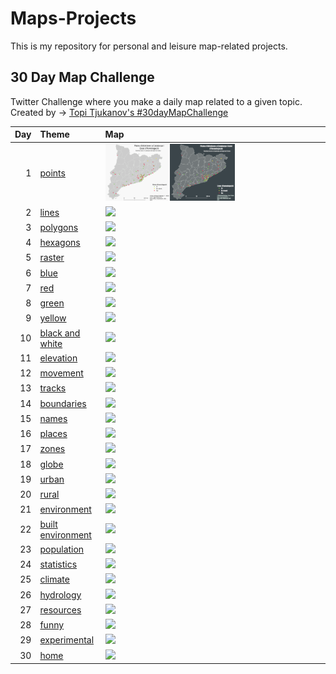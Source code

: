 # Maps-Projects
This is my repository for personal and leisure map-related projects.

## 30 Day Map Challenge
Twitter Challenge where you make a daily map related to a given topic.
Created by -> [Topi Tjukanov's #30dayMapChallenge](https://twitter.com/tjukanov/status/1187713840550744066)

| Day | Theme                                       | Map                                                                |
| --: | :------------------------------------------ | :----------------------------------------------------------------- |
|   1 | [points](d01Points.md)                      | [<img src="Images/01_Points_TracksCat.png" width=30% />](Images/01_Points_TracksCat.png)[<img src="Images/01_Points_TracksCatDark.png" width=30% />](Images/01_Points_TracksCatDark.png)                  |
|   2 | [lines ](d02Lines.md)                       | [<img src="images/day02.png" width=30% />](d02Lines.md)            |
|   3 | [polygons](d03Polygons.md)                  | [<img src="images/day03.jpg" width=30% />](d03Polygons.md)         |
|   4 | [hexagons](d04Hexagons.md)                  | [<img src="images/day04.jpg" width=30% />](d04Hexagons.md)         |
|   5 | [raster](d05Raster.md)                      | [<img src="images/day05.png" width=30% />](d05Raster.md)           |
|   6 | [blue](d06Blue.md)                          | [<img src="images/day06.jpg" width=30% />](d06Blue.md)             |
|   7 | [red](d07Red.md)                            | [<img src="images/day07.jpg" width=30% />](d07Red.md)              |
|   8 | [green](d08Green.md)                        | [<img src="images/day08.jpg" width=30% />](d08Green.md)            |
|   9 | [yellow](d09Yellow.md)                      | [<img src="images/day09.jpg" width=30% />](d09Yellow.md)           |
|  10 | [black and white](d10BlackAndWhite.md)      | [<img src="images/day10.jpg" width=30% />](d10BlackAndWhite.md)    |
|  11 | [elevation](d11Elevation.md)                | [<img src="images/day11.jpg" width=30% />](d11Elevation.md)        |
|  12 | [movement](d12Movement.md)                  | [<img src="images/day12.jpg" width=30% />](d12Movement.md)         |
|  13 | [tracks](d13Tracks.md)                      | [<img src="images/day13.png" width=30% />](d13Tracks.md)           |
|  14 | [boundaries](d14Boundaries.md)              | [<img src="images/day14.jpg" width=30% />](d14Boundaries.md)       |
|  15 | [names](d15Names.md)                        | [<img src="images/day15.png" width=30% />](d15Names.md)            |
|  16 | [places](d16Places.md)                      | [<img src="images/day16.jpg" width=30% />](d16Places.md)           |
|  17 | [zones](d17Zones.md)                        | [<img src="images/day17.jpg" width=30% />](d17Zones.md)            |
|  18 | [globe](d18Globe.md)                        | [<img src="images/day18.jpg" width=30% />](d18Globe.md)            |
|  19 | [urban](d19Urban.md)                        | [<img src="images/day19.jpg" width=30% />](d19Urban.md)            |
|  20 | [rural](d20Rural.md)                        | [<img src="images/day20.jpg" width=30% />](d20Rural.md)            |
|  21 | [environment](d21Environment.md)            | [<img src="images/day21.jpg" width=30% />](d21Environment.md)      |
|  22 | [built environment](d22BuiltEnvironment.md) | [<img src="images/day22.jpg" width=30% />](d22BuiltEnvironment.md) |
|  23 | [population](d23Population.md)              | [<img src="images/day23.jpg" width=30% />](d23Population.md)       |
|  24 | [statistics](d24Statistics.md)              | [<img src="images/day24.jpg" width=30% />](d24Statistics.md)       |
|  25 | [climate](d25Climate.md)                    | [<img src="images/day25.jpg" width=30% />](d25Climate.md)          |
|  26 | [hydrology](d26Hydrology.md)                | [<img src="images/day26.jpg" width=30% />](d26Hydrology.md)        |
|  27 | [resources](d27Resources.md)                | [<img src="images/day27.jpg" width=30% />](d27Resources.md)        |
|  28 | [funny](d28Funny.md)                        | [<img src="images/day28.png" width=30% />](d28Funny.md)            |
|  29 | [experimental](d29Experimental.md)          | [<img src="images/day29.jpg" width=30% />](d29Experimental.md)     |
|  30 | [home](d30Home.md)                          | [<img src="images/day30.jpg" width=30% />](d30Home.md)             |
